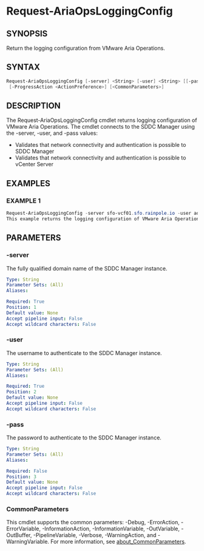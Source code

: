 # Request-AriaOpsLoggingConfig

## SYNOPSIS

Return the logging configuration from VMware Aria Operations.

## SYNTAX

```powershell
Request-AriaOpsLoggingConfig [-server] <String> [-user] <String> [[-pass] <String>]
 [-ProgressAction <ActionPreference>] [<CommonParameters>]
```

## DESCRIPTION

The Request-AriaOpsLoggingConfig cmdlet returns logging configuration of VMware Aria Operations.
The cmdlet connects to the SDDC Manager using the -server, -user, and -pass values:

- Validates that network connectivity and authentication is possible to SDDC Manager
- Validates that network connectivity and authentication is possible to vCenter Server

## EXAMPLES

### EXAMPLE 1

```powershell
Request-AriaOpsLoggingConfig -server sfo-vcf01.sfo.rainpole.io -user administrator@vsphere.local -pass VMw@re123!
This example returns the logging configuration of VMware Aria Operations.
```

## PARAMETERS

### -server

The fully qualified domain name of the SDDC Manager instance.

```yaml
Type: String
Parameter Sets: (All)
Aliases:

Required: True
Position: 1
Default value: None
Accept pipeline input: False
Accept wildcard characters: False
```

### -user

The username to authenticate to the SDDC Manager instance.

```yaml
Type: String
Parameter Sets: (All)
Aliases:

Required: True
Position: 2
Default value: None
Accept pipeline input: False
Accept wildcard characters: False
```

### -pass

The password to authenticate to the SDDC Manager instance.

```yaml
Type: String
Parameter Sets: (All)
Aliases:

Required: False
Position: 3
Default value: None
Accept pipeline input: False
Accept wildcard characters: False
```

### CommonParameters

This cmdlet supports the common parameters: -Debug, -ErrorAction, -ErrorVariable, -InformationAction, -InformationVariable, -OutVariable, -OutBuffer, -PipelineVariable, -Verbose, -WarningAction, and -WarningVariable. For more information, see [about_CommonParameters](http://go.microsoft.com/fwlink/?LinkID=113216).
